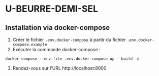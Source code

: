 # U-BEURRE-DEMI-SEL

## Installation via docker-compose

1. Créer le fichier `.env.docker-compose` à partir du fichier `.env.docker-compose.example`
2. Exécuter la commande docker-compose :
```shell
docker-compose --env-file .env.docker-compose up --build -d
```
3. Rendez-vous sur l'URL http://localhost:8000
